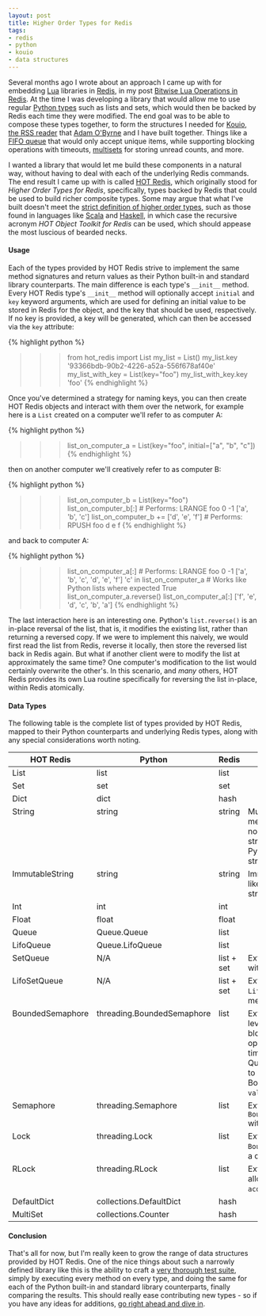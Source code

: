 ```yaml
---
layout: post
title: Higher Order Types for Redis
tags:
- redis
- python
- kouio
- data structures
---
```


Several months ago I wrote about an approach I came up with for embedding [Lua][lua] libraries in [Redis][redis], in my post [Bitwise Lua Operations in Redis][bitwise-lua-redis]. At the time I was developing a library that would allow me to use regular [Python types][python-types] such as lists and sets, which would then be backed by Redis each time they were modified. The end goal was to be able to compose these types together, to form the structures I needed for [Kouio, the RSS reader][kouio] that [Adam O'Byrne][adam] and I have built together. Things like a [FIFO queue][fifo-queue] that would only accept unique items, while supporting blocking operations with timeouts, [multisets][multiset] for storing unread counts, and more.

I wanted a library that would let me build these components in a natural way, without having to deal with each of the underlying Redis commands. The end result I came up with is called [HOT Redis][hot-redis], which originally stood for *Higher Order Types for Redis*, specifically, types backed by Redis that could be used to build richer composite types. Some may argue that what I've built doesn't meet the [strict definition of higher order types][higher-order-types], such as those found in languages like [Scala][scala] and [Haskell][haskell], in which case the recursive acronym *HOT Object Toolkit for Redis* can be used, which should appease the most luscious of bearded necks.

#### Usage

Each of the types provided by HOT Redis strive to implement the same method signatures and return values as their Python built-in and standard library counterparts. The main difference is each type's ``__init__`` method. Every HOT Redis type's ``__init__`` method will optionally accept ``initial`` and ``key`` keyword arguments, which are used for defining an initial value to be stored in Redis for the object, and the key that should be used, respectively. If no key is provided, a key will be generated, which can then be accessed via the ``key`` attribute:

{% highlight python %}
>>> from hot_redis import List
>>> my_list = List()
>>> my_list.key
'93366bdb-90b2-4226-a52a-556f678af40e'
>>> my_list_with_key = List(key="foo")
>>> my_list_with_key.key
'foo'
{% endhighlight %}

Once you've determined a strategy for naming keys, you can then create HOT Redis objects and interact with them over the network, for example here is a ``List`` created on a computer we'll refer to as computer A:

{% highlight python %}
>>> list_on_computer_a = List(key="foo", initial=["a", "b", "c"])
{% endhighlight %}

then on another computer we'll creatively refer to as computer B:

{% highlight python %}
>>> list_on_computer_b = List(key="foo")
>>> list_on_computer_b[:]  # Performs: LRANGE foo 0 -1
['a', 'b', 'c']
>>> list_on_computer_b += ['d', 'e', 'f']  # Performs: RPUSH foo d e f
{% endhighlight %}

and back to computer A:

{% highlight python %}
>>> list_on_computer_a[:]  # Performs: LRANGE foo 0 -1
['a', 'b', 'c', 'd', 'e', 'f']
>>> 'c' in list_on_computer_a  # Works like Python lists where expected
True
>>> list_on_computer_a.reverse()
>>> list_on_computer_a[:]
['f', 'e', 'd', 'c', 'b', 'a']
{% endhighlight %}

The last interaction here is an interesting one. Python's ``list.reverse()`` is an in-place reversal of the list, that is, it modifies the existing list, rather than returning a reversed copy. If we were to implement this naively, we would first read the list from Redis, reverse it locally, then store the reversed list back in Redis again. But what if another client were to modify the list at approximately the same time? One computer's modification to the list would certainly overwrite the other's. In this scenario, and *many* others, HOT Redis provides its own Lua routine specifically for reversing the list in-place, within Redis atomically.

#### Data Types

The following table is the complete list of types provided by HOT Redis, mapped to their Python counterparts and underlying Redis types, along with any special considerations worth noting.

<table class="table table-striped">
<thead valign="bottom"><tr>
<th>HOT Redis</th>
<th>Python</th>
<th>Redis</th>
<th>Notes</th>
</tr></thead>
<tbody valign="top">
<tr>
<td>List</td>
<td>list</td>
<td>list</td>
<td>&nbsp;</td>
</tr>
<tr>
<td>Set</td>
<td>set</td>
<td>set</td>
<td>&nbsp;</td>
</tr>
<tr>
<td>Dict</td>
<td>dict</td>
<td>hash</td>
<td>&nbsp;</td>
</tr>
<tr>
<td>String</td>
<td>string</td>
<td>string</td>
<td>Mutable - string methods that normally create a new string object in Python will mutate the string stored in Redis</td>
</tr>
<tr>
<td>ImmutableString</td>
<td>string</td>
<td>string</td>
<td>Immutable - behaves like a regular Python string</td>
</tr>
<tr>
<td>Int</td>
<td>int</td>
<td>int</td>
<td>&nbsp;</td>
</tr>
<tr>
<td>Float</td>
<td>float</td>
<td>float</td>
<td>&nbsp;</td>
</tr>
<tr>
<td>Queue</td>
<td>Queue.Queue</td>
<td>list</td>
<td>&nbsp;</td>
</tr>
<tr>
<td>LifoQueue</td>
<td>Queue.LifoQueue</td>
<td>list</td>
<td>&nbsp;</td>
</tr>
<tr>
<td>SetQueue</td>
<td>N/A</td>
<td>list + set</td>
<td>Extension of <code>Queue</code> with unique members</td>
</tr>
<tr>
<td>LifoSetQueue</td>
<td>N/A</td>
<td>list + set</td>
<td>Extension of <code>LifoQueue</code> with unique members</td>
</tr>
<tr>
<td>BoundedSemaphore</td>
<td>threading.BoundedSemaphore</td>
<td>list</td>
<td>Extension of <code>Queue</code> leveraging Redis' blocking list pop operations with timeouts, while using Queue's <code>maxsize</code> arg to provide BoundedSemaphore's <code>value</code> arg</td>
</tr>
<tr>
<td>Semaphore</td>
<td>threading.Semaphore</td>
<td>list</td>
<td>Extension of <code>BoundedSemaphore</code> without a queue size</td>
</tr>
<tr>
<td>Lock</td>
<td>threading.Lock</td>
<td>list</td>
<td>Extension of <code>BoundedSemaphore</code> with a queue size of 1</td>
</tr>
<tr>
<td>RLock</td>
<td>threading.RLock</td>
<td>list</td>
<td>Extension of <code>Lock</code> allowing multiple <code>acquire</code> calls</td>
</tr>
<tr>
<td>DefaultDict</td>
<td>collections.DefaultDict</td>
<td>hash</td>
<td>&nbsp;</td>
</tr>
<tr>
<td>MultiSet</td>
<td>collections.Counter</td>
<td>hash</td>
<td>&nbsp;</td>
</tr>
</tbody>
</table>

#### Conclusion

That's all for now, but I'm really keen to grow the range of data structures provided by HOT Redis. One of the nice things about such a narrowly defined library like this is the ability to craft a [very thorough test suite][hot-redis-tests], simply by executing every method on every type, and doing the same for each of the Python built-in and standard library counterparts, finally comparing the results. This should really ease contributing new types - so if you have any ideas for additions, [go right ahead and dive in][hot-redis].

[lua]: http://www.lua.org/
[redis]: http://redis.io
[bitwise-lua-redis]: /2013/06/12/bitwise-lua-operations-in-redis/
[python-types]: http://docs.python.org/3/library/stdtypes.html
[fifo-queue]: http://en.wikipedia.org/wiki/FIFO_(computing)
[multiset]: http://en.wikipedia.org/wiki/Multiset
[hot-redis]: https://github.com/stephenmcd/hot-redis
[higher-order-types]: http://en.wikipedia.org/wiki/Kind_(type_theory)
[scala]: http://www.scala-lang.org/
[haskell]: http://www.haskell.org/
[kouio]: https://kouio.com
[adam]: https://twitter.com/adamobyrne
[hot-redis-tests]: https://github.com/stephenmcd/hot-redis/blob/master/hot_redis/tests.py
